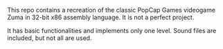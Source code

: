 This repo contains a recreation of the classic PopCap Games videogame Zuma in 32-bit x86 assembly language. It is not a perfect project. 

It has basic functionalities and implements only one level. Sound files are included, but not all are used. 
